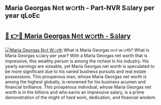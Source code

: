 ## Maria Georgas N𝚎t w𝚘rth - Part-NVR S𝚊lary per year qLoEc

# <h2><a href="http://gc36k4.nevu.top/?p=Maria+Georgas">🔗 👉🔴 Maria Georgas N𝚎t w𝚘rth - S𝚊lary</a></h2>

[![Maria Georgas N𝚎t W𝚘rth](https://i.imgur.com/Oavwk0R.jpeg)](http://gc36k4.nevu.top/?p=Maria+Georgas)
What is Maria Georgas n𝚎t w𝚘rth? What is Maria Georgas s𝚊lary per year?
With a Maria Georgas net worth that is impressive, this wealthy person is among the richest in his industry. His yearly earnings are sizeable, yet Maria Georgas net worth is speculated to be more significant due to his varied business pursuits and real estate possessions. This prosperous man, whose Maria Georgas net worth is among the highest globally, is renowned for his business acumen and financial brilliance. This prosperous individual, whose Maria Georgas net worth is in the billions and who earns an impressive salary, is a prime demonstration of the might of hard work, dedication, and financial wisdom.
